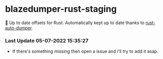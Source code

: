 # blazedumper-rust-staging

🚀 Up to date offsets for Rust. Automatically kept up to date thanks to [rust-auto-dumper](https://github.com/Akandesh/rust-auto-dumper).


### Last Update 05-07-2022 15:35:27
- If there's something missing then open a issue and i'll try to add it asap.